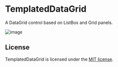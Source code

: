 # TemplatedDataGrid

A DataGrid control based on ListBox and Grid panels.

![image](https://user-images.githubusercontent.com/2297442/129415635-15da4974-1b12-42a6-a97a-71f6cf48658b.png)

## License

TemplatedDataGrid is licensed under the [MIT license](LICENSE.TXT).
